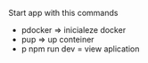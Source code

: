 Start app with this commands

- pdocker => inicialeze docker
- pup => up conteiner
- p npm run dev = view aplication